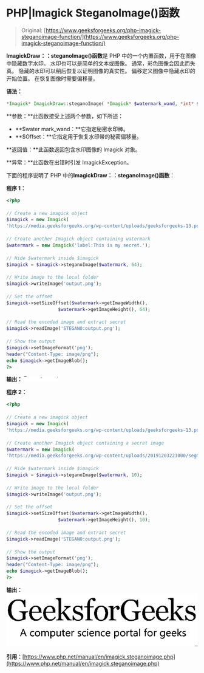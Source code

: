 # PHP|Imagick SteganoImage()函数

> Original: [https://www.geeksforgeeks.org/php-imagick-steganoimage-function/](https://www.geeksforgeeks.org/php-imagick-steganoimage-function/)

**ImagickDraw：：steganoImage()函数**是 PHP 中的一个内置函数，用于在图像中隐藏数字水印。 水印也可以是简单的文本或图像。 通常，彩色图像会因此而失真。 隐藏的水印可以稍后恢复以证明图像的真实性。 偏移定义图像中隐藏水印的开始位置。 在恢复图像时需要偏移量。

**语法：**

```php
*Imagick* ImagickDraw::steganoImage( *Imagick* $watermark_wand, *int* $offset )
```

**参数：**此函数接受上述两个参数，如下所述：

*   **$water mark_wand：**它指定秘密水印棒。
*   **$Offset：**它指定用于恢复水印带的秘密偏移量。

**返回值：**此函数返回包含水印图像的 Imagick 对象。

**异常：**此函数在出错时引发 ImagickException。

下面的程序说明了 PHP 中的**ImagickDraw：：steganoImage()函数**：

**程序 1：**

```php
<?php

// Create a new imagick object
$imagick = new Imagick(
'https://media.geeksforgeeks.org/wp-content/uploads/geeksforgeeks-13.png');

// Create another Imagick object containing watermark
$watermark = new Imagick('label:This is my secret.');

// Hide $watermark inside $imagick
$imagick = $imagick->steganoImage($watermark, 64);

// Write image to the local folder
$imagick->writeImage('output.png');

// Set the offset
$imagick->setSizeOffset($watermark->getImageWidth(),
                   $watermark->getImageHeight(), 64);

// Read the encoded image and extract secret
$imagick->readImage('STEGANO:output.png');

// Show the output
$imagick->setImageFormat('png');
header("Content-Type: image/png");
echo $imagick->getImageBlob();
?>
```

**输出：**
![](img/ab9a25d1cf74fd8f8a91856744fb2258.png)

**程序 2：**

```php
<?php

// Create a new imagick object
$imagick = new Imagick(
'https://media.geeksforgeeks.org/wp-content/uploads/geeksforgeeks-13.png');

// Create another Imagick object containing a secret image
$watermark = new Imagick(
'https://media.geeksforgeeks.org/wp-content/uploads/20191203223000/segmentimage2.png');

// Hide $watermark inside $imagick
$imagick = $imagick->steganoImage($watermark, 10);

// Write image to the local folder
$imagick->writeImage('output.png');

// Set the offset
$imagick->setSizeOffset($watermark->getImageWidth(),
                   $watermark->getImageHeight(), 10);

// Read the encoded image and extract secret
$imagick->readImage('STEGANO:output.png');

// Show the output
$imagick->setImageFormat('png');
header("Content-Type: image/png");
echo $imagick->getImageBlob();
?>
```

**输出：**
![](img/0fda0939058c7aa1ab795a5a732daca0.png)

**引用：**[https://www.php.net/manual/en/imagick.steganoimage.php](https://www.php.net/manual/en/imagick.steganoimage.php)